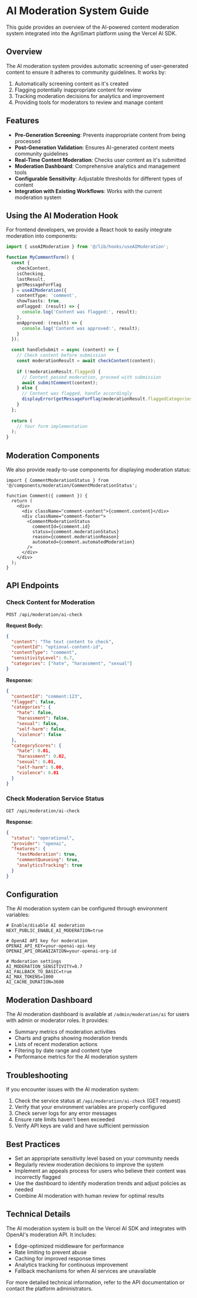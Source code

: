 # AI Moderation System Guide

This guide provides an overview of the AI-powered content moderation system integrated into the AgriSmart platform using the Vercel AI SDK.

## Overview

The AI moderation system provides automatic screening of user-generated content to ensure it adheres to community guidelines. It works by:

1. Automatically screening content as it's created
2. Flagging potentially inappropriate content for review
3. Tracking moderation decisions for analytics and improvement
4. Providing tools for moderators to review and manage content

## Features

- **Pre-Generation Screening**: Prevents inappropriate content from being processed
- **Post-Generation Validation**: Ensures AI-generated content meets community guidelines
- **Real-Time Content Moderation**: Checks user content as it's submitted
- **Moderation Dashboard**: Comprehensive analytics and management tools
- **Configurable Sensitivity**: Adjustable thresholds for different types of content
- **Integration with Existing Workflows**: Works with the current moderation system

## Using the AI Moderation Hook

For frontend developers, we provide a React hook to easily integrate moderation into components:

```typescript
import { useAIModeration } from '@/lib/hooks/useAIModeration';

function MyCommentForm() {
  const { 
    checkContent, 
    isChecking, 
    lastResult,
    getMessageForFlag
  } = useAIModeration({
    contentType: 'comment',
    showToasts: true,
    onFlagged: (result) => {
      console.log('Content was flagged:', result);
    },
    onApproved: (result) => {
      console.log('Content was approved:', result);
    }
  });

  const handleSubmit = async (content) => {
    // Check content before submission
    const moderationResult = await checkContent(content);
    
    if (!moderationResult.flagged) {
      // Content passed moderation, proceed with submission
      await submitComment(content);
    } else {
      // Content was flagged, handle accordingly
      displayError(getMessageForFlag(moderationResult.flaggedCategories));
    }
  };
  
  return (
    // Your form implementation
  );
}
```

## Moderation Components

We also provide ready-to-use components for displaying moderation status:

```tsx
import { CommentModerationStatus } from '@/components/moderation/CommentModerationStatus';

function Comment({ comment }) {
  return (
    <div>
      <div className="comment-content">{comment.content}</div>
      <div className="comment-footer">
        <CommentModerationStatus
          commentId={comment.id}
          status={comment.moderationStatus}
          reason={comment.moderationReason}
          automated={comment.automatedModeration}
        />
      </div>
    </div>
  );
}
```

## API Endpoints

### Check Content for Moderation

```
POST /api/moderation/ai-check
```

**Request Body:**

```json
{
  "content": "The text content to check",
  "contentId": "optional-content-id",
  "contentType": "comment",
  "sensitivityLevel": 0.7,
  "categories": ["hate", "harassment", "sexual"]
}
```

**Response:**

```json
{
  "contentId": "comment:123",
  "flagged": false,
  "categories": {
    "hate": false,
    "harassment": false,
    "sexual": false,
    "self-harm": false,
    "violence": false
  },
  "categoryScores": {
    "hate": 0.01,
    "harassment": 0.02,
    "sexual": 0.01,
    "self-harm": 0.00,
    "violence": 0.01
  }
}
```

### Check Moderation Service Status

```
GET /api/moderation/ai-check
```

**Response:**

```json
{
  "status": "operational",
  "provider": "openai",
  "features": {
    "textModeration": true,
    "commentQueueing": true,
    "analyticsTracking": true
  }
}
```

## Configuration

The AI moderation system can be configured through environment variables:

```
# Enable/disable AI moderation
NEXT_PUBLIC_ENABLE_AI_MODERATION=true

# OpenAI API key for moderation
OPENAI_API_KEY=your-openai-api-key
OPENAI_API_ORGANIZATION=your-openai-org-id

# Moderation settings
AI_MODERATION_SENSITIVITY=0.7
AI_FALLBACK_TO_BASIC=true
AI_MAX_TOKENS=1000
AI_CACHE_DURATION=3600
```

## Moderation Dashboard

The AI moderation dashboard is available at `/admin/moderation/ai` for users with admin or moderator roles. It provides:

- Summary metrics of moderation activities
- Charts and graphs showing moderation trends
- Lists of recent moderation actions
- Filtering by date range and content type
- Performance metrics for the AI moderation system

## Troubleshooting

If you encounter issues with the AI moderation system:

1. Check the service status at `/api/moderation/ai-check` (GET request)
2. Verify that your environment variables are properly configured
3. Check server logs for any error messages
4. Ensure rate limits haven't been exceeded
5. Verify API keys are valid and have sufficient permission

## Best Practices

- Set an appropriate sensitivity level based on your community needs
- Regularly review moderation decisions to improve the system
- Implement an appeals process for users who believe their content was incorrectly flagged
- Use the dashboard to identify moderation trends and adjust policies as needed
- Combine AI moderation with human review for optimal results

## Technical Details

The AI moderation system is built on the Vercel AI SDK and integrates with OpenAI's moderation API. It includes:

- Edge-optimized middleware for performance
- Rate limiting to prevent abuse
- Caching for improved response times
- Analytics tracking for continuous improvement
- Fallback mechanisms for when AI services are unavailable

For more detailed technical information, refer to the API documentation or contact the platform administrators.
